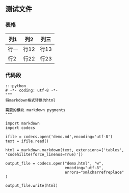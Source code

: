 ## 测试文件

### 表格

列1   |  列2  |  列三
----- | ----- | -----
行一  | 行12  |  行13
行2   | 行22   | 行23


### 代码段

	:::python
	# -*- coding: utf-8 -*-
	"""
	将markdown格式转换为html

	需要的模块 markdown pygments
	"""

	import markdown
	import codecs

	ifile = codecs.open('demo.md',encoding='utf-8')
	text = ifile.read()

	html = markdown.markdown(text, extensions=['tables', 'codehilite(force_linenos=True)'])

	output_file = codecs.open("demo.html", "w", 
	                          encoding="utf-8", 
	                          errors="xmlcharrefreplace"
	)

	output_file.write(html)


